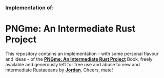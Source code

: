 ### Implementation of: 
# PNGme: An Intermediate Rust Project

This repository contains an implementation - with some personal flavour and ideas - of the [**PNGme: An Intermediate Rust Project**](https://jrdngr.github.io/pngme_book/) Book, freely available and generously left for free use and abuse to new and intermediate Rustaceans by [**Jordan**](https://github.com/jrdngr). Cheers, mate!
